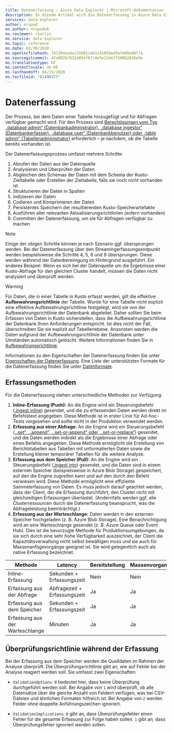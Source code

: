 ```yaml
---
title: Datenerfassung – Azure Data Explorer | Microsoft-Dokumentation
description: In diesem Artikel wird die Datenerfassung in Azure Data Explorer beschrieben.
services: data-explorer
author: orspod
ms.author: orspodek
ms.reviewer: rkarlin
ms.service: data-explorer
ms.topic: reference
ms.date: 03/30/2020
ms.openlocfilehash: f41304ae4ac51081cd61c41856ed5e7e08ed6f7a
ms.sourcegitcommit: 47a002b7032a05ef67c4e5e12de7720062645e9e
ms.translationtype: HT
ms.contentlocale: de-DE
ms.lasthandoff: 04/15/2020
ms.locfileid: "81490377"
---
```

# <a name="data-ingestion"></a>Datenerfassung

Der Prozess, bei dem Daten einer Tabelle hinzugefügt und für Abfragen verfügbar gemacht wird.
Für den Prozess sind [Berechtigungen vom Typ „database admin“ (Datenbankadministrator), „database ingestor“ (Datenbankerfasser), „database user“ (Datenbankbenutzer) oder „table admin“ (Tabellenadministrator)](../access-control/role-based-authorization.md) erforderlich – je nachdem, ob die Tabelle bereits vorhanden ist.

Der Datenerfassungsprozess umfasst mehrere Schritte:

1. Abrufen der Daten aus der Datenquelle
1. Analysieren und Überprüfen der Daten
1. Abgleichen des Schemas der Daten mit dem Schema der Kusto-Zieltabelle oder Erstellen der Zieltabelle, falls sie noch nicht vorhanden ist
1. Strukturieren der Daten in Spalten
1. Indizieren der Daten
1. Codieren und Komprimieren der Daten
1. Persistentes Speichern der resultierenden Kusto-Speicherartefakte
1. Ausführen aller relevanten Aktualisierungsrichtlinien (sofern vorhanden)
1. Committen der Datenerfassung, um sie für Abfragen verfügbar zu machen

> [!NOTE]
> Einige der obigen Schritte können je nach Szenario ggf. übersprungen werden.
> Bei der Datenerfassung über den Streamingerfassungsendpunkt werden beispielsweise die Schritte 4, 5, 6 und 9 übersprungen. Diese werden während der Datenbereinigung im Hintergrund ausgeführt.
> Ein anderes Beispiel: Wenn es sich bei der Datenquelle um die Ergebnisse einer Kusto-Abfrage für den gleichen Cluster handelt, müssen die Daten nicht analysiert und überprüft werden.

> [!WARNING]
> Für Daten, die in einer Tabelle in Kusto erfasst werden, gilt die effektive **Aufbewahrungsrichtlinie** der Tabelle.
> Wurde für eine Tabelle nicht explizit eine effektive Aufbewahrungsrichtlinie festgelegt, wird sie von der Aufbewahrungsrichtlinie der Datenbank abgeleitet. Daher sollten Sie beim Erfassen von Daten in Kusto sicherstellen, dass die Aufbewahrungsrichtlinie der Datenbank Ihren Anforderungen entspricht. Ist dies nicht der Fall, überschreiben Sie sie explizit auf Tabellenebene. Ansonsten werden die Daten aufgrund der Aufbewahrungsrichtlinie der Datenbank unter Umständen automatisch gelöscht. Weitere Informationen finden Sie in [Aufbewahrungsrichtlinie](https://kusto.azurewebsites.net/docs/concepts/retentionpolicy.html).

Informationen zu den Eigenschaften der Datenerfassung finden Sie unter [Eigenschaften der Datenerfassung](https://docs.microsoft.com/azure/data-explorer/ingestion-properties).
Eine Liste der unterstützten Formate für die Datenerfassung finden Sie unter [Datenformate](https://docs.microsoft.com/azure/data-explorer/ingestion-supported-formats).



## <a name="ingestion-methods"></a>Erfassungsmethoden

Für die Datenerfassung stehen unterschiedliche Methoden zur Verfügung:

1. **Inline-Erfassung (Push):** An die Engine wird ein Steuerungsbefehl ([.ingest inline](./ingest-inline.md)) gesendet, und die zu erfassenden Daten werden direkt im Befehlstext angegeben.
   Diese Methode ist in erster Linie für Ad-hoc-Tests vorgesehen und sollte nicht in der Produktion verwendet werden.
1. **Erfassung aus einer Abfrage:** An die Engine wird ein Steuerungsbefehl ([„.set“, „.append“, „.set-or-append“ oder „.set-or-replace“](./ingest-from-query.md)) gesendet, und die Daten werden indirekt als die Ergebnisse einer Abfrage oder eines Befehls angegeben.
   Diese Methode ermöglicht die Erstellung von Berichtstabellen aus Tabellen mit unformatierten Daten sowie die Erstellung kleiner temporärer Tabellen für die weitere Analyse.
1. **Erfassung aus dem Speicher (Pull):** An die Engine wird ein Steuerungsbefehl ([.ingest into](./ingest-from-storage.md)) gesendet, und die Daten sind in einem externen Speicher (beispielsweise in Azure Blob Storage) gespeichert, auf den die Engine zugreifen kann und auf den durch den Befehl verwiesen wird.
   Diese Methode ermöglicht eine effiziente Sammelerfassung von Daten. Es muss jedoch darauf geachtet werden, dass der Client, der die Erfassung durchführt, den Cluster nicht mit gleichzeitigen Erfassungen überlastet. (Andernfalls werden ggf. alle Clusterressourcen durch die Datenerfassung beansprucht, was die Abfrageleistung beeinträchtigt.)
1. **Erfassung aus der Warteschlange:** Daten werden in den externen Speicher hochgeladen (z. B. Azure Blob Storage). Eine Benachrichtigung wird an eine Warteschlange gesendet (z. B. Azure Queue oder Event Hub).
   Dies ist die bevorzugte Methode für Produktionsumgebungen, da sie sich durch eine sehr hohe Verfügbarkeit auszeichnet, der Client die Kapazitätsverwaltung nicht selbst bewältigen muss und sie auch für Massenanfügevorgänge geeignet ist. Sie wird gelegentlich auch als native Erfassung bezeichnet.


|Methode             |Latency                 |Bereitstellung|Massenvorgang|Verfügbarkeit|Synchronität|
|-------------------|------------------------|----------|----|------------|-------------|
|Inline-Erfassung   |Sekunden + Erfassungszeit   |Nein        |Nein  |Kusto-Engine|Synchron  |
|Erfassung aus der Abfrage  |Abfragezeit + Erfassungszeit|Ja       |Ja |Kusto-Engine|Synchron  |
|Erfassung aus dem Speicher|Sekunden + Erfassungszeit   |Ja       |Ja |Kusto-Engine|Beide         |
|Erfassung aus der Warteschlange   |Minuten                 |Ja       |Ja |Storage     |Asynchron |

## <a name="validation-policy-during-ingestion"></a>Überprüfungsrichtlinie während der Erfassung

Bei der Erfassung aus dem Speicher werden die Quelldaten im Rahmen der Analyse überprüft.
Die Überprüfungsrichtlinie gibt an, wie auf Fehler bei der Analyse reagiert werden soll. Sie umfasst zwei Eigenschaften:

* `ValidationOptions`: `0` bedeutet hier, dass keine Überprüfung durchgeführt werden soll. Bei Angabe von `1` wird überprüft, ob alle Datensätze über die gleiche Anzahl von Feldern verfügen, was bei CSV-Dateien und ähnlichen Formaten hilfreich ist. Bei Angabe von `2` werden Felder ohne doppelte Anführungszeichen ignoriert.

* `ValidationImplications`: `0` gibt an, dass Überprüfungsfehler einen Fehler für die gesamte Erfassung zur Folge haben sollen. `1` gibt an, dass Überprüfungsfehler ignoriert werden sollen.